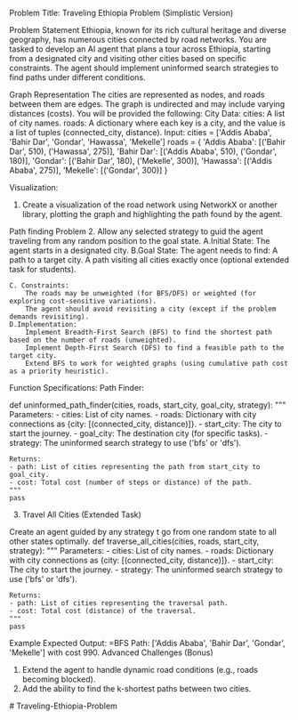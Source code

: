 Problem Title: Traveling Ethiopia Problem (Simplistic Version)


Problem Statement
Ethiopia, known for its rich cultural heritage and diverse geography, has numerous cities connected by road networks. You are tasked to develop an AI agent that plans a tour across Ethiopia, starting from a designated city and visiting other cities based on specific constraints. The agent should implement uninformed search strategies to find paths under different conditions.



Graph Representation
The cities are represented as nodes, and roads between them are edges. The graph is undirected and may include varying distances (costs). You will be provided the following:
        City Data:
                cities: A list of city names.
                roads: A dictionary where each key is a city, and the value is a list of tuples (connected_city, distance).
Input:
cities = ['Addis Ababa', 'Bahir Dar', 'Gondar', 'Hawassa', 'Mekelle']
roads = {
    'Addis Ababa': [('Bahir Dar', 510), ('Hawassa', 275)],
    'Bahir Dar': [('Addis Ababa', 510), ('Gondar', 180)],
    'Gondar': [('Bahir Dar', 180), ('Mekelle', 300)],
    'Hawassa': [('Addis Ababa', 275)],
    'Mekelle': [('Gondar', 300)]
}




Visualization:

1. Create a visualization of the road network using NetworkX or another library, plotting the graph and highlighting the path found by the agent.



Path finding Problem
2. Allow any selected strategy to guid the agent traveling from any random position to the goal state.
    A.Initial State: The agent starts in a designated city.
    B.Goal State: The agent needs to find:
            A path to a target city.
            A path visiting all cities exactly once (optional extended task for students).




    C. Constraints:
        The roads may be unweighted (for BFS/DFS) or weighted (for exploring cost-sensitive variations).
        The agent should avoid revisiting a city (except if the problem demands revisiting).
    D.Implementation:
        Implement Breadth-First Search (BFS) to find the shortest path based on the number of roads (unweighted).
        Implement Depth-First Search (DFS) to find a feasible path to the target city.
        Extend BFS to work for weighted graphs (using cumulative path cost as a priority heuristic).

Function Specifications:
Path Finder:

def uninformed_path_finder(cities, roads, start_city, goal_city, strategy):
    """
    Parameters:
    - cities: List of city names.
    - roads: Dictionary with city connections as {city: [(connected_city, distance)]}.
    - start_city: The city to start the journey.
    - goal_city: The destination city (for specific tasks).
    - strategy: The uninformed search strategy to use ('bfs' or 'dfs').
    
    Returns:
    - path: List of cities representing the path from start_city to goal_city.
    - cost: Total cost (number of steps or distance) of the path.
    """
    pass

3. Travel All Cities (Extended Task)

Create an agent guided by any strategy t go from one random state to all other states optimally.
def traverse_all_cities(cities, roads, start_city, strategy):
    """
    Parameters:
    - cities: List of city names.
    - roads: Dictionary with city connections as {city: [(connected_city, distance)]}.
    - start_city: The city to start the journey.
    - strategy: The uninformed search strategy to use ('bfs' or 'dfs').
    
    Returns:
    - path: List of cities representing the traversal path.
    - cost: Total cost (distance) of the traversal.
    """
    pass

Example Expected Output:
=BFS Path: ['Addis Ababa', 'Bahir Dar', 'Gondar', 'Mekelle'] with cost 990.
Advanced Challenges (Bonus)
1. Extend the agent to handle dynamic road conditions (e.g., roads becoming blocked).
2. Add the ability to find the k-shortest paths between two cities.

#   T r a v e l i n g - E t h i o p i a - P r o b l e m  
 